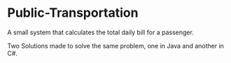 # Public-Transportation
A small system that calculates the total daily bill for a passenger. 

Two Solutions made to solve the same problem, one in Java and another in C#.
